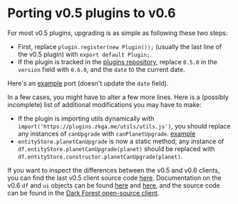 # Porting v0.5 plugins to v0.6

For most v0.5 plugins, upgrading is as simple as following these two steps:
 - First, replace `plugin.register(new Plugin());` (usually the last line of the v0.5 plugin) with `export default Plugin;`.
 - If the plugin is tracked in the [plugins repository](https://github.com/darkforest-eth/plugins), replace `0.5.0` in the `version` field with `0.6.0`, and the `date` to the current date.

Here's an [example](https://github.com/darkforest-eth/plugins/pull/63/files) port (doesn't update the `date` field).

In a few cases, you might have to alter a few more lines. Here is a (possibly incomplete) list of additional modifications you may have to make:
 - If the plugin is importing utils dynamically with `import('https://plugins.zkga.me/utils/utils.js')`, you should replace any instances of `canUpgrade` with `canPlanetUpgrade`. [example](https://github.com/darkforest-eth/plugins/pull/70/files)
 - `entityStore.planetCanUpgrade` is now a static method; any instance of `df.entityStore.planetCanUpgrade(planet)` should be replaced with `df.entityStore.constructor.planetCanUpgrade(planet)`.

If you want to inspect the differences between the v0.5 and v0.6 clients, you can find the last v0.5 client source code [here](https://github.com/darkforest-eth/client/tree/e13caedd3497fbd3822056694d445ddcb25dca88). Documentation on the v0.6 `df` and `ui` objects can be found [here](https://github.com/darkforest-eth/client/blob/master/docs/classes/backend_gamelogic_gamemanager.default.md) and [here](https://github.com/darkforest-eth/client/blob/master/docs/classes/backend_gamelogic_gameuimanager.default.md), and the source code can be found in the [Dark Forest open-source client](https://github.com/darkforest-eth/client).
